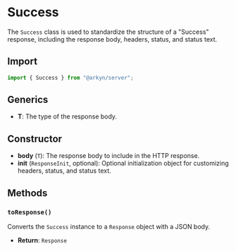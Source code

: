 # Success

The `Success` class is used to standardize the structure of a "Success" response, including the response body, headers, status, and status text.

## Import

```ts
import { Success } from "@arkyn/server";
```

## Generics

- **T**: The type of the response body.

## Constructor

- **body** (`T`): The response body to include in the HTTP response.
- **init** (`ResponseInit`, optional): Optional initialization object for customizing headers, status, and status text.

## Methods

### `toResponse()`

Converts the `Success` instance to a `Response` object with a JSON body.

- **Return**: `Response`

